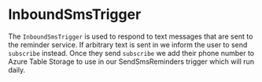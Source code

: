 ﻿# InboundSmsTrigger

The `InboundSmsTrigger` is used to respond to text messages that are sent to the reminder service. If arbitrary text is sent in we inform the user to send `subscribe` instead. Once they send `subscribe` we add their phone number to Azure Table Storage to use in our SendSmsReminders trigger which will run daily.
